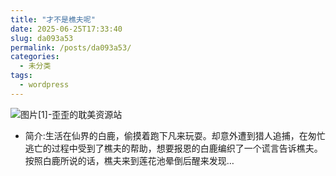 ```yaml
---
title: "才不是樵夫呢"
date: 2025-06-25T17:33:40
slug: da093a53
permalink: /posts/da093a53/
categories:
  - 未分类
tags:
  - wordpress
---
```


![图片[1]-歪歪的耽美资源站](/images/wp/da093a53-1d68ad71.jpg)

*   简介:生活在仙界的白鹿，偷摸着跑下凡来玩耍。却意外遭到猎人追捕，在匆忙逃亡的过程中受到了樵夫的帮助，想要报恩的白鹿编织了一个谎言告诉樵夫。按照白鹿所说的话，樵夫来到莲花池晕倒后醒来发现…
